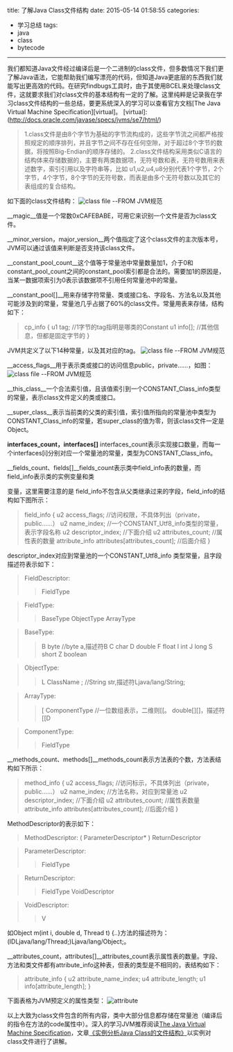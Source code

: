 title: 了解Java Class文件结构
date: 2015-05-14 01:58:55
categories:
- 学习总结
tags:
- java
- class
- bytecode
---

我们都知道Java文件经过编译后是一个二进制的class文件，但多数情况下我们更了解Java语法，它能帮助我们编写漂亮的代码，但知道Java更底层的东西我们就能写出更高效的代码。在研究findbugs工具时，由于其使用BCEL来处理class文件，这就要求我们对class文件的基本结构有一定的了解。这里纯粹是记录我在学习class文件结构的一些总结，要更系统深入的学习可以查看官方文档[The Java Virtual Machine Specification][virtual]。
[virtual]: (http://docs.oracle.com/javase/specs/jvms/se7/html/)

> 1.class文件是由8个字节为基础的字节流构成的，这些字节流之间都严格按照规定的顺序排列，并且字节之间不存在任何空隙，对于超过8个字节的数据，将按照Big-Endian的顺序存储的。
2.class文件结构采用类似C语言的结构体来存储数据的，主要有两类数据项，无符号数和表，无符号数用来表述数字，索引引用以及字符串等，比如 u1,u2,u4,u8分别代表1个字节，2个字节，4个字节，8个字节的无符号数，而表是由多个无符号数以及其它的表组成的复合结构。

<!-- more -->

如下面的class文件结构：
![class file](../img/cnblog/class_file.png) --FROM JVM规范

__magic__值是一个常数0xCAFEBABE，可用它来识别一个文件是否为class文件。

__minor_version，major_version__两个值指定了这个class文件的主次版本号，JVM可以通过该值来判断是否支持该class文件。

__constant_pool_count__这个值等于常量池中常量数量加1，介于0和constant_pool_count之间的constant_pool索引都是合法的。需要加1的原因是，当某一数据项索引为0表示该数据项不引用任何常量池中的常量。

__constant_pool[]__用来存储字符常量、类或接口名、字段名、方法名以及其他可能涉及到的常量，常量池几乎占据了60%的class文件。常量用表来存储，结构如下：

> cp_info {
    u1 tag; //1字节的tag指明是哪类的Constant
    u1 info[]; //其他信息，但都是固定字节的
}

JVM共定义了以下14种常量，以及其对应的tag。
![class file](../img/cnblog/constant.png) --FROM JVM规范

__access_flags__用于表示类或接口的访问信息public，private……，如图：
![class file](../img/cnblog/access_flags.png) --FROM JVM规范

__this_class__一个合法索引值，且该值索引到一个CONSTANT_Class_info类型的常量，表示class文件定义的类或接口。

__super_class__表示当前类的父类的索引值，索引值所指向的常量池中类型为CONSTANT_Class_info的常量，若super_class的值为零，则该class文件一定是Object。

__interfaces_count，interfaces[]__ interfaces_count表示实现接口数量，而每一个interfaces[i]分别对应一个常量池的常量，类型为CONSTANT_Class_info。

__fields_count、fields[]__fields_count表示类中field_info表的数量，而field_info表示类的实例变量和类

变量，这里需要注意的是 field_info不包含从父类继承过来的字段，field_info的结构如下图所示：

> field_info {
    u2             access_flags; //访问权限，不具体列出（private，public……）
    u2             name_index;  //一个CONSTANT_Utf8_info类型的常量，表示字段名称
    u2             descriptor_index;  //下面介绍
    u2             attributes_count;  //属性表的数量
    attribute_info attributes[attributes_count];  //后面介绍
}

descriptor_index对应到常量池的一个CONSTANT_Utf8_info 类型常量，且字段描述符表示如下：

> FieldDescriptor:
> > FieldType

> FieldType:
> > BaseType
> > ObjectType
> > ArrayType 

> BaseType:
> > B byte  //byte a,描述符B
C char
D double
F float
I int
J long
S short
Z boolean

> ObjectType:
> > L ClassName ;  //String str,描述符Ljava/lang/String;

> ArrayType:
> > [ ComponentType //一位数组表示，二维则[[。 double[][]，描述符[[D

>ComponentType:
> >FieldType

__methods_count、methods[]__methods_count表示方法表的个数，方法表结构如下所示：

> method_info {
    u2             access_flags; //访问标示，不具体列出（private，public……）
    u2             name_index;  //方法名称，对应到常量池
    u2             descriptor_index; //下面介绍
    u2             attributes_count; //属性表数量
    attribute_info attributes[attributes_count];  //后面介绍
}

MethodDescriptor的表示如下：

> MethodDescriptor:
( ParameterDescriptor* ) ReturnDescriptor

> ParameterDescriptor:
> > FieldType

> ReturnDescriptor:
> > FieldType
> >VoidDescriptor

> VoidDescriptor:
> > V

如Object m(int i, double d, Thread t) {..}方法的描述符为：(IDLjava/lang/Thread;)Ljava/lang/Object;。

__attributes_count，attributes[]__attributes_count表示属性表的数量。字段、方法和类文件都有attribute_info这种表，但表的类型是不相同的，表结构如下：

> attribute_info {
    u2 attribute_name_index;
    u4 attribute_length; 
    u1 info[attribute_length];
}

下面表格为JVM预定义的属性类型：
![attribute](../img/cnblog/attribute.png)

以上大致为class文件包含的所有内容，类中大部分信息都存储在常量池（编译后的指令在方法的code属性中）。深入的学习JVM推荐阅读[The Java Virtual Machine Specification](http://docs.oracle.com/javase/specs/jvms/se7/html/)，文章[《实例分析Java Class的文件结构》](http://www.jb51.net/article/35187.htm)以实例对class文件进行了讲解。